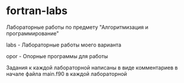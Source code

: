 # fortran-labs
Лабораторные работы по предмету "Алгоритмизация и программирование" 

labs - Лабораторные работы моего варианта

opor - Опорные программы для работы

Задания к каждой лабораторной написаны в виде комментариев в начале файла main.f90 в каждой лабораторной
